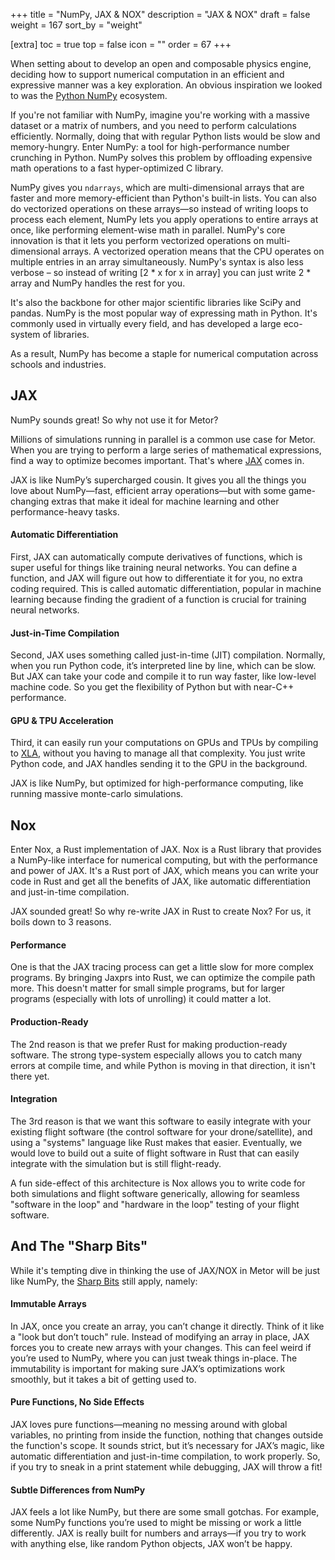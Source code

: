 +++
title = "NumPy, JAX & NOX"
description = "JAX & NOX"
draft = false
weight = 167
sort_by = "weight"

[extra]
toc = true
top = false
icon = ""
order = 67
+++

When setting about to develop an open and composable physics engine, deciding how to support numerical computation in an efficient and
expressive manner was a key exploration. An obvious inspiration we looked to was the [Python NumPy](https://numpy.org/) ecosystem.

If you're not familiar with NumPy, imagine you're working with a massive dataset or a matrix of numbers, and you need to perform calculations
efficiently. Normally, doing that with regular Python lists would be slow and memory-hungry. Enter NumPy: a tool
for high-performance number crunching in Python. NumPy solves this problem by offloading expensive math operations to a fast hyper-optimized C library.

NumPy gives you `ndarrays`, which are multi-dimensional arrays that are faster and more memory-efficient than Python's built-in lists. You can
also do vectorized operations on these arrays—so instead of writing loops to process each element, NumPy lets you apply operations to entire
arrays at once, like performing element-wise math in parallel. NumPy's core innovation is that it lets you perform vectorized operations on
multi-dimensional arrays. A vectorized operation means that the CPU operates on multiple entries in an array simultaneously. NumPy's syntax
is also less verbose – so instead of writing [2 * x for x in array] you can just write 2 * array and NumPy handles the rest for you.

It's also the backbone for other major scientific libraries like SciPy and pandas. NumPy is the most popular way of expressing math in
Python. It's commonly used in virtually every field, and has developed a large eco-system of libraries.

As a result, NumPy has become a staple for numerical computation across schools and industries.

## JAX

NumPy sounds great! So why not use it for Metor?

Millions of simulations running in parallel is a common use case for Metor. When you are trying to perform a large series of mathematical
expressions, find a way to optimize becomes important. That's where [JAX](https://jax.readthedocs.io/en/latest/) comes in.

JAX is like NumPy’s supercharged cousin. It gives you all the things you love about NumPy—fast, efficient array operations—but with some
game-changing extras that make it ideal for machine learning and other performance-heavy tasks.

#### Automatic Differentiation

First, JAX can automatically compute derivatives of functions, which is super useful for things like training neural networks. You can
define a function, and JAX will figure out how to differentiate it for you, no extra coding required. This is called automatic differentiation,
popular in machine learning because finding the gradient of a function is crucial for training neural networks.

#### Just-in-Time Compilation

Second, JAX uses something called just-in-time (JIT) compilation. Normally, when you run Python code, it’s interpreted line by line,
which can be slow. But JAX can take your code and compile it to run way faster, like low-level machine code. So you get the flexibility of
Python but with near-C++ performance.

#### GPU & TPU Acceleration

Third, it can easily run your computations on GPUs and TPUs by compiling to [XLA](https://openxla.org/xla), without you having to manage
all that complexity. You just write Python code, and JAX handles sending it to the GPU in the background.

JAX is like NumPy, but optimized for high-performance computing, like running massive monte-carlo simulations.


## Nox

Enter Nox, a Rust implementation of JAX. Nox is a Rust library that provides a NumPy-like interface for numerical computing, but with the
performance and power of JAX. It's a Rust port of JAX, which means you can write your code in Rust and get all the benefits of JAX, like
automatic differentiation and just-in-time compilation.

JAX sounded great! So why re-write JAX in Rust to create Nox? For us, it boils down to 3 reasons.

#### Performance

One is that the JAX tracing process can get a little slow for more complex programs. By bringing Jaxprs into Rust, we can optimize the
compile path more. This doesn't matter for small simple programs, but for larger programs (especially with lots of unrolling) it could matter a lot.

#### Production-Ready

The 2nd reason is that we prefer Rust for making production-ready software. The strong type-system especially allows you to catch many errors
at compile time, and while Python is moving in that direction, it isn't there yet.

#### Integration

The 3rd reason is that we want this software to easily integrate with your existing flight software (the control software for your drone/satellite),
and using a "systems" language like Rust makes that easier. Eventually, we would love to build out a suite of flight software in Rust that can easily
integrate with the simulation but is still flight-ready.

A fun side-effect of this architecture is Nox allows you to write code for both simulations and flight software generically, allowing for seamless
"software in the loop" and "hardware in the loop" testing of your flight software.

## And The "Sharp Bits"

While it's tempting dive in thinking the use of JAX/NOX in Metor will be just like NumPy, the
[Sharp Bits](https://jax.readthedocs.io/en/latest/notebooks/Common_Gotchas_in_JAX.html) still apply, namely:

#### Immutable Arrays
In JAX, once you create an array, you can’t change it directly. Think of it like a "look but don’t touch" rule. Instead of modifying an
array in place, JAX forces you to create new arrays with your changes. This can feel weird if you’re used to NumPy, where you can just tweak
things in-place. The immutability is important for making sure JAX’s optimizations work smoothly, but it takes a bit of getting used to.

#### Pure Functions, No Side Effects
JAX loves pure functions—meaning no messing around with global variables, no printing from inside the function, nothing that changes outside
the function's scope. It sounds strict, but it’s necessary for JAX’s magic, like automatic differentiation and just-in-time compilation, to
work properly. So, if you try to sneak in a print statement while debugging, JAX will throw a fit!

#### Subtle Differences from NumPy
JAX feels a lot like NumPy, but there are some small gotchas. For example, some NumPy functions you’re used to might be missing or work a
little differently. JAX is really built for numbers and arrays—if you try to work with anything else, like random Python objects, JAX won’t be happy.
